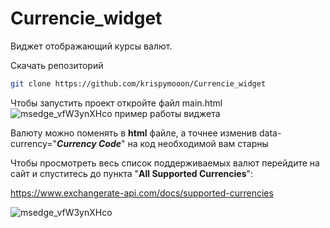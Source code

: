 # Currencie_widget
Виджет отображающий курсы валют.

Скачать репозиторий
```sh
git clone https://github.com/krispymooon/Currencie_widget
```

Чтобы запустить проект откройте файл main.html
![msedge_vfW3ynXHco](https://github.com/krispymooon/Currencie_widget/assets/106736834/a9f4c662-a3e0-400d-8848-9f88b99b69c2)
пример работы виджета

Валюту можно поменять в **html** файле, а точнее изменив data-currency="**_Currency Code_**" на код необходимой вам старны 

Чтобы просмотреть весь список поддерживаемых валют перейдите на сайт
и спуститесь до пункта "**All Supported Currencies**":

https://www.exchangerate-api.com/docs/supported-currencies


![msedge_vfW3ynXHco](https://github.com/krispymooon/Currencie_widget/assets/106736834/31bfb529-1a8e-4d8f-bc08-9ac1e2ceb1d0)

